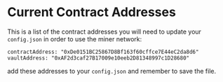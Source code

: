 # Current Contract Addresses

This is a list of the contract addresses you will need to update your `config.json` in order to use the miner network:

```
contractAddress: "0xDe0151BC25867D8Bf163f60cffce7E44eC2da8d6"
vaultAddress: "0xAF2d3caf27B17009e10eeb2D81348997c1D28680"
```

add these addresses to your `config.json` and remember to save the file.
